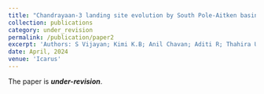 ```yaml
---
title: "Chandrayaan-3 landing site evolution by South Pole-Aitken basin and other impact craters "
collection: publications
category: under_revision
permalink: /publication/paper2
excerpt: 'Authors: S Vijayan; Kimi K.B; Anil Chavan; Aditi R; Thahira U; Rama Subramanian V; Rishitosh K sinha; Amitabh .; Santosh Vadawale; Shanmugam M; Mithun N.P.S; Arpit Patel; Amit Basu S; Iyer K.V.; Suresh K; Ajay Prashar; Rima G; Anil Bhardwaj'
date: April, 2024
venue: 'Icarus'
---
```

The paper is _**under-revision**_.

